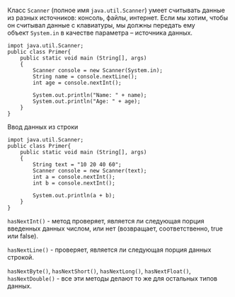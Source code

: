 Класс `Scanner` (полное имя `java.util.Scanner`) умеет считывать данные из разных источников: консоль, файлы, интернет. Если мы хотим, чтобы он считывал данные с клавиатуры, мы должны передать ему объект `System.in` в качестве параметра – источника данных.
```
impot java.util.Scanner;
public class Primer{
	public static void main (String[], args)
	{
		Scanner console = new Scanner(System.in);
		String name = console.nextLine();
		int age = console.nextInt();
		
		System.out.println("Name: " + name);
		System.out.println("Age: " + age);
	}
}
```

Ввод данных из строки
```
impot java.util.Scanner;
public class Primer{
	public static void main (String[], args)
	{
		String text = "10 20 40 60";
		Scanner console = new Scanner(text);
		int a = console.nextInt();
		int b = console.nextInt();
		
		System.out.println(a + b);
	}
}
```

`hasNextInt()` - метод проверяет, является ли следующая порция введенных данных числом, или нет (возвращает, соответственно, true или false).

`hasNextLine()` - проверяет, является ли следующая порция данных строкой.

`hasNextByte()`, `hasNextShort()`, `hasNextLong()`, `hasNextFloat()`, `hasNextDouble()` - все эти методы делают то же для остальных типов данных.